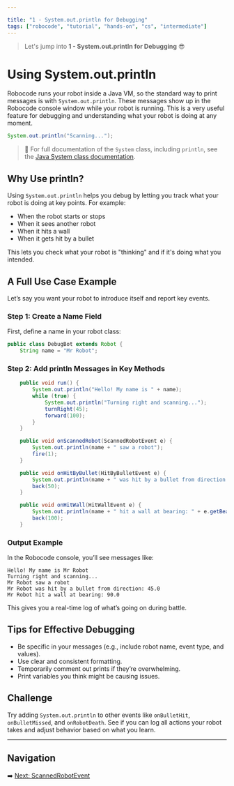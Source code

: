 ```yaml
---

title: "1 - System.out.println for Debugging"
tags: ["robocode", "tutorial", "hands-on", "cs", "intermediate"]
---
```


> Let's jump into **1 - System.out.println for Debugging** 😎

# Using System.out.println

Robocode runs your robot inside a Java VM, so the standard way to print messages is with `System.out.println`. These messages show up in the Robocode console window while your robot is running. This is a very useful feature for debugging and understanding what your robot is doing at any moment.

```java
System.out.println("Scanning...");
```

> 📘 For full documentation of the `System` class, including `println`, see the [Java System class documentation](https://docs.oracle.com/javase/8/docs/api/java/lang/System.html).

## Why Use println?

Using `System.out.println` helps you debug by letting you track what your robot is doing at key points. For example:

* When the robot starts or stops
* When it sees another robot
* When it hits a wall
* When it gets hit by a bullet

This lets you check what your robot is "thinking" and if it's doing what you intended.

## A Full Use Case Example

Let’s say you want your robot to introduce itself and report key events.

### Step 1: Create a Name Field

First, define a name in your robot class:

```java
public class DebugBot extends Robot {
    String name = "Mr Robot";
```

### Step 2: Add println Messages in Key Methods

```java
    public void run() {
        System.out.println("Hello! My name is " + name);
        while (true) {
            System.out.println("Turning right and scanning...");
            turnRight(45);
            forward(100);
        }
    }

    public void onScannedRobot(ScannedRobotEvent e) {
        System.out.println(name + " saw a robot");
        fire(1);
    }

    public void onHitByBullet(HitByBulletEvent e) {
        System.out.println(name + " was hit by a bullet from direction: " + e.getBearing());
        back(50);
    }

    public void onHitWall(HitWallEvent e) {
        System.out.println(name + " hit a wall at bearing: " + e.getBearing());
        back(100);
    }
```

### Output Example

In the Robocode console, you’ll see messages like:

```
Hello! My name is Mr Robot
Turning right and scanning...
Mr Robot saw a robot
Mr Robot was hit by a bullet from direction: 45.0
Mr Robot hit a wall at bearing: 90.0
```

This gives you a real-time log of what’s going on during battle.

## Tips for Effective Debugging

* Be specific in your messages (e.g., include robot name, event type, and values).
* Use clear and consistent formatting.
* Temporarily comment out prints if they’re overwhelming.
* Print variables you think might be causing issues.

## Challenge

Try adding `System.out.println` to other events like `onBulletHit`, `onBulletMissed`, and `onRobotDeath`. See if you can log all actions your robot takes and adjust behavior based on what you learn.

---

## Navigation

➡️ [Next: ScannedRobotEvent](/robocode/Day-4/01_scanned_robot_event)
